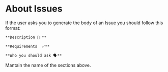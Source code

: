 # About Issues

If the user asks you to generate the body of an Issue you should follow this format:

```markdown
**Description 📝 **

**Requirements  ✅**

**Who you should ask 🗣️**
```

Mantain the name of the sections above.